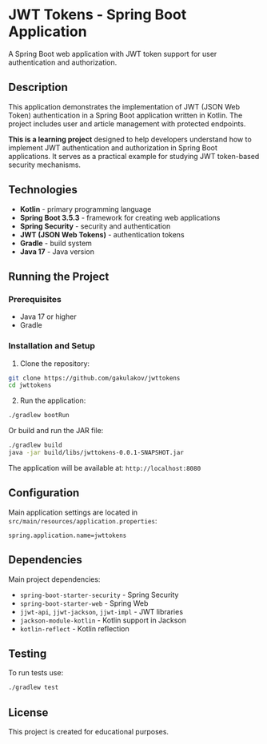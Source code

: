 # JWT Tokens - Spring Boot Application

A Spring Boot web application with JWT token support for user authentication and authorization.

## Description

This application demonstrates the implementation of JWT (JSON Web Token) authentication in a Spring Boot application written in Kotlin. The project includes user and article management with protected endpoints.

**This is a learning project** designed to help developers understand how to implement JWT authentication and authorization in Spring Boot applications. It serves as a practical example for studying JWT token-based security mechanisms.

## Technologies

- **Kotlin** - primary programming language
- **Spring Boot 3.5.3** - framework for creating web applications
- **Spring Security** - security and authentication
- **JWT (JSON Web Tokens)** - authentication tokens
- **Gradle** - build system
- **Java 17** - Java version

## Running the Project

### Prerequisites

- Java 17 or higher
- Gradle

### Installation and Setup

1. Clone the repository:
```bash
git clone https://github.com/gakulakov/jwttokens
cd jwttokens
```

2. Run the application:
```bash
./gradlew bootRun
```

Or build and run the JAR file:
```bash
./gradlew build
java -jar build/libs/jwttokens-0.0.1-SNAPSHOT.jar
```

The application will be available at: `http://localhost:8080`

## Configuration

Main application settings are located in `src/main/resources/application.properties`:

```properties
spring.application.name=jwttokens
```

## Dependencies

Main project dependencies:

- `spring-boot-starter-security` - Spring Security
- `spring-boot-starter-web` - Spring Web
- `jjwt-api`, `jjwt-jackson`, `jjwt-impl` - JWT libraries
- `jackson-module-kotlin` - Kotlin support in Jackson
- `kotlin-reflect` - Kotlin reflection

## Testing

To run tests use:

```bash
./gradlew test
```

## License

This project is created for educational purposes.